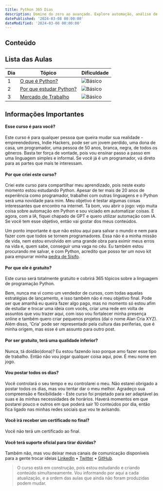 ```yaml
---
title: Python 365 Dias
description: Domine do zero ao avançado. Explore automação, análise de dados, IA e muito mais. Totalmente gratuito!
datePublished: '2024-03-08 00:00:00'
dateModified: '2024-03-08 00:00:00'
---
```


## Conteúdo

## Lista das Aulas

| Dia | Tópico                                                                      | Dificuldade                                          |
| --- | --------------------------------------------------------------------------- | ---------------------------------------------------- |
| 1   | [O que é Python?](https://alancria.xyz/post/o-que-e-python)                 | ![Básico](https://img.shields.io/badge/Básico-green) |
| 2   | [Por que estudar Python?](https://alancria.xyz/post/por-que-estudar-python) | ![Básico](https://img.shields.io/badge/Básico-green) |
| 3   | [Mercado de Trabalho](https://alancria.xyz/python-3-de-365)                 | ![Básico](https://img.shields.io/badge/Básico-green) |

## Informações Importantes

#### Esse curso é para você?

Este curso é para qualquer pessoa que queira mudar sua realidade - empreendedores, Indie Hackers, pode ser um jovem perdido, uma dona de casa, um programador, uma pessoa de 50 anos, branca, negra, de todos os gêneros. Basta ter força de vontade, pois vou ensinar passo a passo em uma linguagem simples e informal. Se você já é um programador, vá direto para as partes que mais te interessam.

#### Por que criei este curso?

Criei este curso para compartilhar meu aprendizado, pois neste exato momento estou estudando Python. Apesar de ter mais de 20 anos de experiência como programador, trabalhei com outras linguagens e o Python será uma novidade para mim. Meu objetivo é testar algumas coisas interessantes que encontro na internet. Tá bom, vou abrir o jogo: vejo muita coisa sobre automação em Python e sou viciado em automatizar coisas. E agora, com a IA, fiquei chapado de GPT e quero utilizar automação com IA. Se você tem esse objetivo, então vai gostar dos meus conteúdos.

Um ponto importante é que não estou aqui para salvar o mundo e nem para fazer com que todos se tornem programadores. Essa não é a minha missão de vida, nem estou envolvido em uma grande obra para eximir meus erros na vida e, quem sabe, conseguir uma vaga no céu. Eu também estou procurando me salvar, e com Python, acredito que posso ter um novo kit para empurrar minha [pedra de Sísifo](https://pt.wikipedia.org/wiki/Sísifo).

#### Por que ele é gratuito?

Este curso será totalmente gratuito e cobrirá 365 tópicos sobre a linguagem de programação Python.

Bem, nunca me vi como um vendedor de cursos, com todas aquelas estratégias de lançamento, e isso também não é meu objetivo final. Pode ser que amanhã eu queira fazer algo pago, mas no momento só estou afim de estudar e trocar uma ideia com vocês, criar uma rede em volta de assuntos que vou trazer aqui, com isso vou fortalecer minha presença online e também quero criar pequenos projetos (daí o nome Alan Cria XYZ). Além disso, 'Cria' pode ser representado pela cultura das periferias, que é minha origem, mas esse é um assunto para outro post.

#### Por ser gratuito, terá uma qualidade inferior?

Nunca, tá doidão(dona)? Eu estou fazendo isso porque amo fazer esse tipo de trabalho. Então não vou jogar qualquer coisa aqui, pow. É meu nome em jogo.

#### Vou postar todos os dias?

Você controlará o seu tempo e eu controlarei o meu. Não estarei obrigado a postar todos os dias, mas vou tentar dar o meu melhor. Agradeço sua compreensão e flexibilidade - Este curso foi projetado para ser adaptável às suas e às minhas necessidades de horários. Haverá momentos em que postarei pouco e outros em que poderá sair 10 conteúdos por dia, então fica ligado nas minhas redes sociais que vou te avisando.

#### Você irá receber um certificado no final?

Você não terá um certificado ao final.

#### Você terá suporte oficial para tirar dúvidas?

Também não, mas vou deixar meus canais de comunicação disponíveis para a gente trocar ideias [LinkedIn](https://www.linkedin.com/in/alancriaxyz/) • [Twitter](https://twitter.com/alancriaxyz) • [GitHub](https://github.com/alancriaxyz).

> O curso está em construção, pois estou estudando e criando conteúdo simultaneamente. Vou informando por aqui a cada atualização, e a ordem das aulas que ainda não foram produzidas podem mudar.
